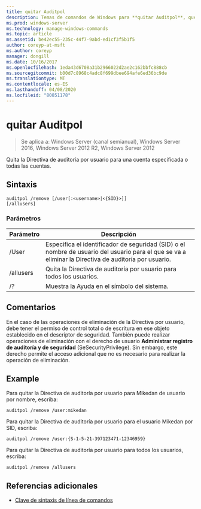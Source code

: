 ```yaml
---
title: quitar Auditpol
description: Temas de comandos de Windows para **quitar Auditpol**, que quita la Directiva de auditoría por usuario para una cuenta especificada o todas las cuentas.
ms.prod: windows-server
ms.technology: manage-windows-commands
ms.topic: article
ms.assetid: be42ec55-235c-44f7-9abd-ed1cf3f5b1f5
author: coreyp-at-msft
ms.author: coreyp
manager: dongill
ms.date: 10/16/2017
ms.openlocfilehash: 1eda43d6708a31b2966022d2ae2c162bbfc888cb
ms.sourcegitcommit: b00d7c8968c4adc8f699dbee694afe6ed36bc9de
ms.translationtype: MT
ms.contentlocale: es-ES
ms.lasthandoff: 04/08/2020
ms.locfileid: "80851178"
---
```

# <a name="auditpol-remove"></a>quitar Auditpol

>Se aplica a: Windows Server (canal semianual), Windows Server 2016, Windows Server 2012 R2, Windows Server 2012

Quita la Directiva de auditoría por usuario para una cuenta especificada o todas las cuentas.

## <a name="syntax"></a>Sintaxis

```
auditpol /remove [/user[:<username>|<{SID}>]]
[/allusers]
```

### <a name="parameters"></a>Parámetros

| Parámetro | Descripción |
| ------- | -------- |
| /User | Especifica el identificador de seguridad (SID) o el nombre de usuario del usuario para el que se va a eliminar la Directiva de auditoría por usuario. |
| /allusers | Quita la Directiva de auditoría por usuario para todos los usuarios. |
| /? | Muestra la Ayuda en el símbolo del sistema. |

## <a name="remarks"></a>Comentarios

En el caso de las operaciones de eliminación de la Directiva por usuario, debe tener el permiso de control total o de escritura en ese objeto establecido en el descriptor de seguridad. También puede realizar operaciones de eliminación con el derecho de usuario **Administrar registro de auditoría y de seguridad** (SeSecurityPrivilege). Sin embargo, este derecho permite el acceso adicional que no es necesario para realizar la operación de eliminación.

## <a name="examples"></a><a name=BKMK_examples></a>Example

Para quitar la Directiva de auditoría por usuario para Mikedan de usuario por nombre, escriba:

```
auditpol /remove /user:mikedan
```

Para quitar la Directiva de auditoría por usuario para el usuario Mikedan por SID, escriba:

```
auditpol /remove /user:{S-1-5-21-397123471-12346959}
```

Para quitar la Directiva de auditoría por usuario para todos los usuarios, escriba:

```
auditpol /remove /allusers
```

## <a name="additional-references"></a>Referencias adicionales

- [Clave de sintaxis de línea de comandos](command-line-syntax-key.md)

